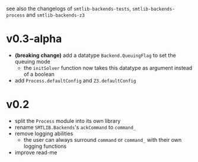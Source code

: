 see also the changelogs of `smtlib-backends-tests`, `smtlib-backends-process` and 
`smtlib-backends-z3`

# v0.3-alpha
- **(breaking change)** add a datatype `Backend.QueuingFlag` to set the queuing mode
  - the `initSolver` function now takes this datatype as argument instead of a 
    boolean
- add `Process.defaultConfig` and `Z3.defaultConfig`

# v0.2
- split the `Process` module into its own library
- rename `SMTLIB.Backends`'s `ackCommand` to `command_`
- remove logging abilities
  - the user can always surround `command` or `command_` with their own logging
    functions
- improve read-me

